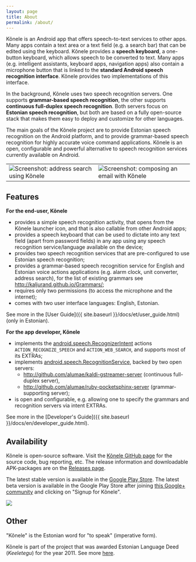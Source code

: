 ```yaml
---
layout: page
title: About
permalink: /about/
---
```


Kõnele is an Android app that offers speech-to-text services to other apps.
Many apps contain a text area or a text field (e.g. a search bar) that can be edited using
the keyboard. Kõnele provides a __speech keyboard__, a one-button keyboard, which allows speech to be converted to text.
Many apps (e.g. intelligent assistants, keyboard apps, navigation apps) also contain a microphone button that
is linked to the __standard Android speech recognition interface__. Kõnele provides two implementations of this interface.

In the background, Kõnele uses two speech recognition servers.
One supports __grammar-based speech recognition__,
the other supports __continuous full-duplex speech recognition__.
Both servers focus on __Estonian speech recognition__, but both
are based on a fully open-source stack that makes them easy to deploy and customize for other
languages.

The main goals of the Kõnele project are to provide Estonian speech recognition on the
Android platform, and to provide grammar-based speech recognition for highly accurate voice command applications.
Kõnele is an open, configurable and powerful alternative to speech recognition services
currently available on Android.

<table>
<tr>
<td class="logo">
<img class="logo" title="Screenshot: address search using Kõnele" src="{{ site.baseurl }}/images/en/Screenshot_2014-12-23-12-34-27_framed.png">
</td>
<td class="logo">
<img class="logo" title="Screenshot: composing an email with Kõnele" src="{{ site.baseurl }}/images/en/Screenshot_2014-12-23-12-30-19_framed.png">
</td>
</tr>
</table>

## Features

__For the end-user, Kõnele__

  - provides a simple speech recognition activity, that opens from the Kõnele launcher icon, and that is also callable from other Android apps;
  - provides a speech keyboard that can be used to dictate into any text field (apart from password fields) in any app using any speech recognition service/language available on the device;
  - provides two speech recognition services that are pre-configured to use Estonian speech recognition;
  - provides a grammar-based speech recognition service for English and Estonian voice actions applications (e.g. alarm clock, unit converter, address search), for the list of existing grammars see <http://kaljurand.github.io/Grammars/>;
  - requires only two permissions (to access the microphone and the internet);
  - comes with two user interface languages: English, Estonian.

See more in the [User Guide]({{ site.baseurl }}/docs/et/user_guide.html) (only in Estonian).

__For the app developer, Kõnele__

  - implements the [android.speech.RecognizerIntent](http://developer.android.com/reference/android/speech/RecognizerIntent.html) actions `ACTION_RECOGNIZE_SPEECH` and `ACTION_WEB_SEARCH`, and supports most of its EXTRAs;
  - implements [android.speech.RecognitionService](http://developer.android.com/reference/android/speech/RecognitionService.html), backed by two open servers:
    - <http://github.com/alumae/kaldi-gstreamer-server> (continuous full-duplex server),
    - <http://github.com/alumae/ruby-pocketsphinx-server> (grammar-supporting server);
  - is open and configurable, e.g. allowing one to specify the grammars and recognition servers via intent EXTRAs.

See more in the [Developer's Guide]({{ site.baseurl }}/docs/en/developer_guide.html).

## Availability

Kõnele is open-source software. Visit the [Kõnele GitHub page][k6nele-github] for the source code,
bug reporting, etc.
The release information and downloadable APK-packages are on the [Releases page][k6nele-releases].

The latest stable version is available in the [Google Play Store][k6nele-play].
The latest beta version is available in the Google Play Store after joining [this Google+ community][k6nele-beta] and clicking on "Signup for Kõnele".

![](http://www.android.com/images/brand/android_app_on_play_logo_small.png)

## Other

"Kõnele" is the Estonian word for "to speak" (imperative form).

Kõnele is part of the project that was awarded Estonian Language Deed (_Keeletegu_)
for the year 2011.
See more [here](http://plus.google.com/+KaarelKaljurand/posts/QMArF5Yvegs).


[k6nele-play]:          http://play.google.com/store/apps/details?id=ee.ioc.phon.android.speak
[k6nele-beta]:          http://plus.google.com/communities/116163027457318257829
[k6nele-github]:        http://github.com/Kaljurand/K6nele
[k6nele-releases]:      http://github.com/Kaljurand/K6nele/releases
[k6nele-releases-old]:  http://code.google.com/p/recognizer-intent/downloads/list

